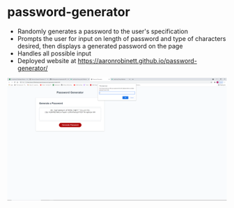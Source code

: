 # password-generator

* Randomly generates a password to the user's specification
* Prompts the user for input on length of password and type of characters desired, then displays a generated password on the page
* Handles all possible input
* Deployed website at https://aaronrobinett.github.io/password-generator/

![](./assets/images/finalscreenshot.png/ "screenshot of finished application")
